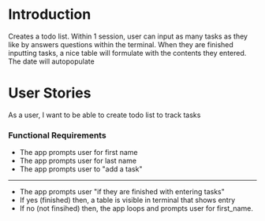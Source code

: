 
# Introduction
Creates a todo list.  Within 1 session, user can input as many tasks as they like by answers questions within the terminal.  When they are finished inputting tasks, a nice table will formulate with the contents they entered.  The date will autopopulate


# User Stories
 As a user, I want to be able to create todo list to track tasks

### Functional Requirements
- The app prompts user for first name
- The app prompts user for last name
- The app prompts user to "add a task"
---
- The app prompts user "if they are finished with entering tasks"
- If yes (finished) then, a table is visible in terminal that shows entry
- If no (not finsihed) then, the app loops and prompts user for first_name.
